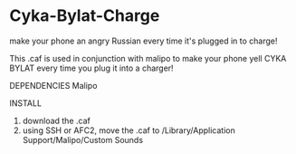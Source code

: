 # Cyka-Bylat-Charge
make your phone an angry Russian every time it's plugged in to charge!

This .caf is used in conjunction with malipo to make your phone yell CYKA BYLAT every time you plug it into a charger!

DEPENDENCIES
Malipo

INSTALL

1. download the .caf
2. using SSH or AFC2, move the .caf to /Library/Application Support/Malipo/Custom Sounds
